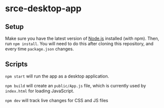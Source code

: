 # srce-desktop-app

## Setup

Make sure you have the latest version of [Node.js](https://nodejs.org/en/)
installed (with npm). Then, run `npm install`. You will need to do this after
cloning this repository, and every time `package.json` changes.

## Scripts

`npm start` will run the app as a desktop application.

`npm build` will create an `public/App.js` file, which is currently used by
`index.html` for loading JavaScript.

`npm dev` will track live changes for CSS and JS files
